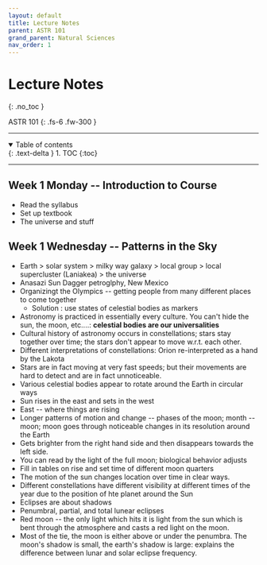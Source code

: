 ```yaml
---
layout: default
title: Lecture Notes
parent: ASTR 101
grand_parent: Natural Sciences
nav_order: 1
---
```


# Lecture Notes
{: .no_toc }

ASTR 101
{: .fs-6 .fw-300 }

---

<details open markdown="block">
  <summary>
    Table of contents
  </summary>
  {: .text-delta }
1. TOC
{:toc}
</details>

---

## Week 1 Monday -- Introduction to Course
- Read the syllabus
- Set up textbook
- The universe and stuff

## Week 1 Wednesday -- Patterns in the Sky
- Earth > solar system > milky way galaxy > local group > local supercluster (Laniakea) > the universe
- Anasazi Sun Dagger petroglphy, New Mexico
- Organizingt the Olympics -- getting people from many different places to come together
  - Solution : use states of celestial bodies as markers
- Astronomy is practiced in essentially every culture. You can't hide the sun, the moon, etc....: **celestial bodies are our universalities**
- Cultural history of astronomy occurs in constellations; stars stay together over time; the stars don't appear to move w.r.t. each other.
- Different interpretations of constellations: Orion re-interpreted as a hand by the Lakota
- Stars are in fact moving at very fast speeds; but their movements are hard to detect and are in fact unnoticeable.
- Various celestial bodies appear to rotate around the Earth in circular ways
- Sun rises in the east and sets in the west
- East -- where things are rising
- Longer patterns of motion and change -- phases of the moon; month -- moon; moon goes through noticeable changes in its resolution around the Earth
- Gets brighter from the right hand side and then disappears towards the left side.
- You can read by the light of the full moon; biological behavior adjusts
- Fill in tables on rise and set time of different moon quarters
- The motion of the sun changes location over time in clear ways. 
- Different constellations have different visibility at different times of the year due to the position of hte planet around the Sun
- Eclipses are about shadows
- Penumbral, partial, and total lunear eclipses
- Red moon -- the only light which hits it is light from the sun which is bent through the atmosphere and casts a red light on the moon.
- Most of the tie, the moon is either above or under the penumbra. The moon's shadow is small, the earth's shadow is large: explains the difference between lunar and solar eclipse frequency. 




















